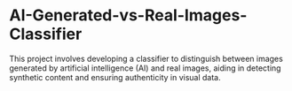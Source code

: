 # AI-Generated-vs-Real-Images-Classifier
This project involves developing a classifier to distinguish between images generated by artificial intelligence (AI) and real images, aiding in detecting synthetic content and ensuring authenticity in visual data.
